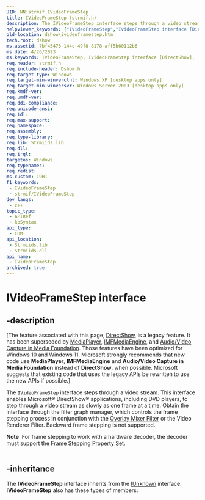 ```yaml
---
UID: NN:strmif.IVideoFrameStep
title: IVideoFrameStep (strmif.h)
description: The IVideoFrameStep interface steps through a video stream.
helpviewer_keywords: ["IVideoFrameStep","IVideoFrameStep interface [DirectShow]","IVideoFrameStep interface [DirectShow]","described","IVideoFrameStepInterface","dshow.ivideoframestep","strmif/IVideoFrameStep"]
old-location: dshow\ivideoframestep.htm
tech.root: dshow
ms.assetid: 7bf45473-144c-49f8-8178-aff5b60112b6
ms.date: 4/26/2023
ms.keywords: IVideoFrameStep, IVideoFrameStep interface [DirectShow], IVideoFrameStep interface [DirectShow],described, IVideoFrameStepInterface, dshow.ivideoframestep, strmif/IVideoFrameStep
req.header: strmif.h
req.include-header: Dshow.h
req.target-type: Windows
req.target-min-winverclnt: Windows XP [desktop apps only]
req.target-min-winversvr: Windows Server 2003 [desktop apps only]
req.kmdf-ver: 
req.umdf-ver: 
req.ddi-compliance: 
req.unicode-ansi: 
req.idl: 
req.max-support: 
req.namespace: 
req.assembly: 
req.type-library: 
req.lib: Strmiids.lib
req.dll: 
req.irql: 
targetos: Windows
req.typenames: 
req.redist: 
ms.custom: 19H1
f1_keywords:
 - IVideoFrameStep
 - strmif/IVideoFrameStep
dev_langs:
 - c++
topic_type:
 - APIRef
 - kbSyntax
api_type:
 - COM
api_location:
 - Strmiids.lib
 - Strmiids.dll
api_name:
 - IVideoFrameStep
archived: true
---
```


# IVideoFrameStep interface


## -description

\[The feature associated with this page, [DirectShow](/windows/win32/directshow/directshow), is a legacy feature. It has been superseded by [MediaPlayer](/uwp/api/Windows.Media.Playback.MediaPlayer), [IMFMediaEngine](/windows/win32/api/mfmediaengine/nn-mfmediaengine-imfmediaengine), and [Audio/Video Capture in Media Foundation](/windows/win32/medfound/audio-video-capture-in-media-foundation). Those features have been optimized for Windows 10 and Windows 11. Microsoft strongly recommends that new code use **MediaPlayer**, **IMFMediaEngine** and **Audio/Video Capture in Media Foundation** instead of **DirectShow**, when possible. Microsoft suggests that existing code that uses the legacy APIs be rewritten to use the new APIs if possible.\]

The <code>IVideoFrameStep</code> interface steps through a video stream. This interface enables Microsoft® DirectShow® applications, including DVD players, to step through a video stream as slowly as one frame at a time. Obtain the interface through the filter graph manager, which controls the frame stepping process in conjunction with the <a href="/windows/desktop/DirectShow/overlay-mixer-filter">Overlay Mixer Filter</a> or the Video Renderer Filter. Backward frame stepping is not supported.

<div class="alert"><b>Note</b>  For frame stepping to work with a hardware decoder, the decoder must support the <a href="/windows/desktop/DirectShow/frame-stepping-property-set">Frame Stepping Property Set</a>.</div>
<div> </div>

## -inheritance

The <b>IVideoFrameStep</b> interface inherits from the <a href="/windows/desktop/api/unknwn/nn-unknwn-iunknown">IUnknown</a> interface. <b>IVideoFrameStep</b> also has these types of members:

